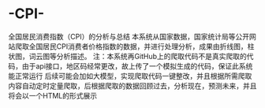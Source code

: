 # -CPI-
全国居民消费指数（CPI）的分析与总结
本系统从国家数据，国家统计局等公开网站爬取全国居民CPI消费者价格指数的数据，并进行处理分析，成果由折线图，柱状图，词云图等分析描述。
注：本系统再GitHub上的爬取代码不是真实爬取的代码，由于api接口，地区码经常更改，故上传了一个模拟生成的代码，保证此系统能正常运行
后续可能会加如大模型，实现爬取代码一键整改，并且根据所需爬取内容自动定时定量爬取，后根据爬取的数据回顾过去，分析现在，预测未来，并且将会以一个HTML的形式展示

